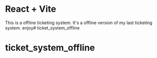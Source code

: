 # React + Vite

This is a offline ticketing system. It's a offline version of my last ticketing system. enjoy# ticket_system_offline
# ticket_system_offline
